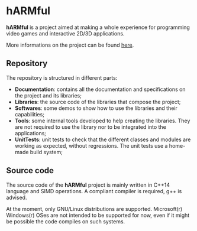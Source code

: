 # hARMful
**hARMful** is a project aimed at making a whole experience for programming video games and interactive 2D/3D applications.

More informations on the project can be found [here](https://dcarlus.github.io/hARMful/).

## Repository
The repository is structured in different parts:
* **Documentation**: contains all the documentation and specifications on the project and its libraries;
* **Libraries**: the source code of the libraries that compose the project;
* **Softwares**: some demos to show how to use the libraries and their capabilities;
* **Tools**: some internal tools developed to help creating the libraries. They are not required to use the library nor to be integrated into the applications;
* **UnitTests**: unit tests to check that the different classes and modules are working as expected, without regressions. The unit tests use a home-made build system;

## Source code
The source code of the **hARMful** project is mainly written in C++14 language and SIMD operations. A compliant compiler is required, g++ is advised.

At the moment, only GNU/Linux distributions are supported. Microsoft(r) Windows(r) OSes are not intended to be supported for now, even if it might be possible the code compiles on such systems.
